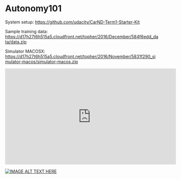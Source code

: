 # Autonomy101

System setup:
https://github.com/udacity/CarND-Term1-Starter-Kit

Sample training data:
https://d17h27t6h515a5.cloudfront.net/topher/2016/December/584f6edd_data/data.zip

Simulator MACOSX:
https://d17h27t6h515a5.cloudfront.net/topher/2016/November/5831f290_simulator-macos/simulator-macos.zip

<iframe width="560" height="315" src="https://www.youtube.com/embed/Ra-MEWdlCWA" frameborder="0" allowfullscreen></iframe>

[![IMAGE ALT TEXT HERE](https://img.youtube.com/vi/Ra-MEWdlCWA/0.jpg)](https://www.youtube.com/watch?v=Ra-MEWdlCWA)
